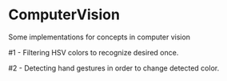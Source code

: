 # ComputerVision
Some implementations for concepts in computer vision

#1 - Filtering HSV colors to recognize desired once.

#2 - Detecting hand gestures in order to change detected color.
